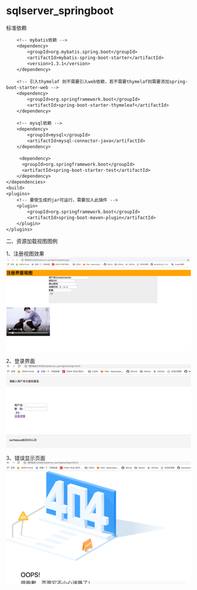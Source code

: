 # sqlserver_springboot
标准依赖  
<!--project xmlns="http://maven.apache.org/POM/4.0.0" xmlns:xsi="http://www.w3.org/2001/XMLSchema-instance" xsi:schemaLocation="http://maven.apache.org/POM/4.0.0 http://maven.apache.org/xsd/maven-4.0.0.xsd">
    <modelVersion>4.0.0</modelVersion>
    <groupId>com.boot</groupId>
    <artifactId>testSpringBoot</artifactId>
    <version>0.0.1-SNAPSHOT</version>
    <name>testSpringBoot</name>
    <packaging>jar</packaging>
    <parent>
        <groupId>org.springframework.boot</groupId>
        <artifactId>spring-boot-starter-parent</artifactId>
        <version>1.5.9.RELEASE</version>
        <relativePath/>
    </parent>
    <dependencies>
        <dependency>
            <groupId>org.springframework.boot</groupId>
            <artifactId>spring-boot-starter-web</artifactId>
        </dependency-->
        
        <!-- mybatis依赖 -->
        <dependency>
            <groupId>org.mybatis.spring.boot</groupId>
            <artifactId>mybatis-spring-boot-starter</artifactId>
            <version>1.3.1</version>
        </dependency>
        
        <!-- 引入thymelaf 则不需要引入web依赖，若不需要thymelaf则需要添加spring-boot-starter-web -->
        <dependency>
            <groupId>org.springframework.boot</groupId>
            <artifactId>spring-boot-starter-thymeleaf</artifactId>
        </dependency>
        
        <!-- mysql依赖 -->
        <dependency>
            <groupId>mysql</groupId>
            <artifactId>mysql-connector-java</artifactId>
        </dependency>
        
         <dependency>
          <groupId>org.springframework.boot</groupId>
          <artifactId>spring-boot-starter-test</artifactId>
        </dependency>
    </dependencies>
    <build>
    <plugins>
        <!-- 要使生成的jar可运行，需要加入此插件 -->
        <plugin>
            <groupId>org.springframework.boot</groupId>
            <artifactId>spring-boot-maven-plugin</artifactId>
        </plugin>
    </plugins>
</build>
</project>

二、资源加载视图图例  

1、注册视图效果
![Image text](https://github.com/sunhaoyue/sqlserver_springboot/blob/master/%E5%B1%8F%E5%B9%95%E5%BF%AB%E7%85%A7%202019-07-04%20%E4%B8%8B%E5%8D%882.05.21.png)

2、登录界面
![Image text](https://github.com/sunhaoyue/sqlserver_springboot/blob/master/%E5%B1%8F%E5%B9%95%E5%BF%AB%E7%85%A7%202019-07-04%20%E4%B8%8B%E5%8D%882.08.05.png)

3、错误显示页面
![Image text](https://github.com/sunhaoyue/sqlserver_springboot/blob/master/%E5%B1%8F%E5%B9%95%E5%BF%AB%E7%85%A7%202019-07-04%20%E4%B8%8B%E5%8D%882.08.17.png)

